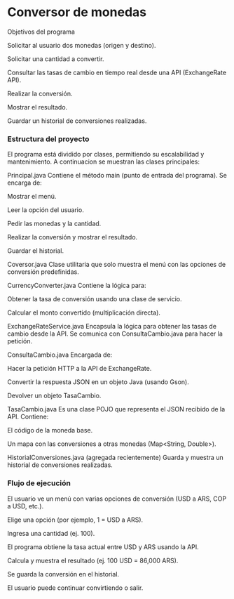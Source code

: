 
# Conversor de monedas

Objetivos del programa

Solicitar al usuario dos monedas (origen y destino).

Solicitar una cantidad a convertir.

Consultar las tasas de cambio en tiempo real desde una API (ExchangeRate API).

Realizar la conversión.

Mostrar el resultado.

Guardar un historial de conversiones realizadas.

### Estructura del proyecto

El programa está dividido por clases, permitiendo su escalabilidad y mantenimiento. A continuacion se muestran las clases principales:

Principal.java
Contiene el método main (punto de entrada del programa). Se encarga de:

Mostrar el menú.

Leer la opción del usuario.

Pedir las monedas y la cantidad.

Realizar la conversión y mostrar el resultado.

Guardar el historial.

Coversor.java
Clase utilitaria que solo muestra el menú con las opciones de conversión predefinidas.

CurrencyConverter.java
Contiene la lógica para:

Obtener la tasa de conversión usando una clase de servicio.

Calcular el monto convertido (multiplicación directa).

ExchangeRateService.java
Encapsula la lógica para obtener las tasas de cambio desde la API. Se comunica con ConsultaCambio.java para hacer la petición.

ConsultaCambio.java
Encargada de:

Hacer la petición HTTP a la API de ExchangeRate.

Convertir la respuesta JSON en un objeto Java (usando Gson).

Devolver un objeto TasaCambio.

TasaCambio.java
Es una clase POJO que representa el JSON recibido de la API. Contiene:

El código de la moneda base.

Un mapa con las conversiones a otras monedas (Map<String, Double>).

HistorialConversiones.java (agregada recientemente)
Guarda y muestra un historial de conversiones realizadas.

### Flujo de ejecución

El usuario ve un menú con varias opciones de conversión (USD a ARS, COP a USD, etc.).

Elige una opción (por ejemplo, 1 = USD a ARS).

Ingresa una cantidad (ej. 100).

El programa obtiene la tasa actual entre USD y ARS usando la API.

Calcula y muestra el resultado (ej. 100 USD = 86,000 ARS).

Se guarda la conversión en el historial.

El usuario puede continuar convirtiendo o salir.

